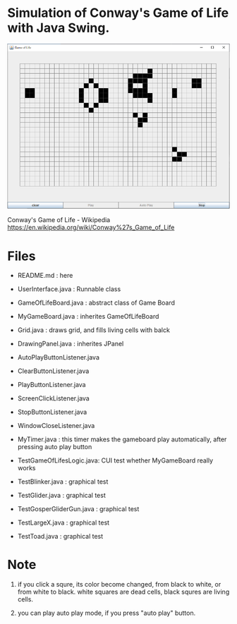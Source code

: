# Simulation of Conway's Game of Life with Java Swing.

<img src="https://raw.githubusercontent.com/slbhedf/gameoflife/master/20191108184043.png">

Conway's Game of Life - Wikipedia
https://en.wikipedia.org/wiki/Conway%27s_Game_of_Life

# Files
* README.md 	: here
* UserInterface.java : Runnable class
* GameOfLifeBoard.java : abstract class of Game Board 
* MyGameBoard.java 	: inherites  GameOfLifeBoard
* Grid.java : draws grid, and fills living cells with balck
* DrawingPanel.java : inherites JPanel
* AutoPlayButtonListener.java 	
* ClearButtonListener.java 	
* PlayButtonListener.java 
* ScreenClickListener.java 
* StopButtonListener.java 
* WindowCloseListener.java
* MyTimer.java 	: this timer makes the gameboard play automatically, after pressing auto play button 

* TestGameOfLifesLogic.java: CUI test whether MyGameBoard really works

* TestBlinker.java 	: graphical test
* TestGlider.java 	: graphical test
* TestGosperGliderGun.java : graphical test	
* TestLargeX.java 	: graphical test
* TestToad.java 	: graphical test
	
# Note
1. if you click a squre, its color become changed, from black to white, or from white to black.
white squares are dead cells, black squres are living cells.

2. you can play auto play mode, if you press "auto play" button.
